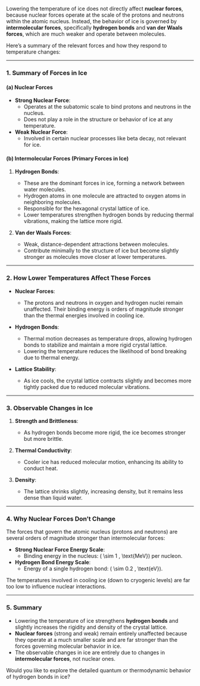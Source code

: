 Lowering the temperature of ice does not directly affect **nuclear forces**, because nuclear forces operate at the scale of the protons and neutrons within the atomic nucleus. Instead, the behavior of ice is governed by **intermolecular forces**, specifically **hydrogen bonds** and **van der Waals forces**, which are much weaker and operate between molecules. 

Here’s a summary of the relevant forces and how they respond to temperature changes:

---

### **1. Summary of Forces in Ice**
#### **(a) Nuclear Forces**
- **Strong Nuclear Force**:
  - Operates at the subatomic scale to bind protons and neutrons in the nucleus.
  - Does not play a role in the structure or behavior of ice at any temperature.
- **Weak Nuclear Force**:
  - Involved in certain nuclear processes like beta decay, not relevant for ice.

#### **(b) Intermolecular Forces (Primary Forces in Ice)**
1. **Hydrogen Bonds**:
   - These are the dominant forces in ice, forming a network between water molecules.
   - Hydrogen atoms in one molecule are attracted to oxygen atoms in neighboring molecules.
   - Responsible for the hexagonal crystal lattice of ice.
   - Lower temperatures strengthen hydrogen bonds by reducing thermal vibrations, making the lattice more rigid.

2. **Van der Waals Forces**:
   - Weak, distance-dependent attractions between molecules.
   - Contribute minimally to the structure of ice but become slightly stronger as molecules move closer at lower temperatures.

---

### **2. How Lower Temperatures Affect These Forces**
- **Nuclear Forces**:
  - The protons and neutrons in oxygen and hydrogen nuclei remain unaffected. Their binding energy is orders of magnitude stronger than the thermal energies involved in cooling ice.

- **Hydrogen Bonds**:
  - Thermal motion decreases as temperature drops, allowing hydrogen bonds to stabilize and maintain a more rigid crystal lattice.
  - Lowering the temperature reduces the likelihood of bond breaking due to thermal energy.

- **Lattice Stability**:
  - As ice cools, the crystal lattice contracts slightly and becomes more tightly packed due to reduced molecular vibrations.

---

### **3. Observable Changes in Ice**
1. **Strength and Brittleness**:
   - As hydrogen bonds become more rigid, the ice becomes stronger but more brittle.

2. **Thermal Conductivity**:
   - Cooler ice has reduced molecular motion, enhancing its ability to conduct heat.

3. **Density**:
   - The lattice shrinks slightly, increasing density, but it remains less dense than liquid water.

---

### **4. Why Nuclear Forces Don’t Change**
The forces that govern the atomic nucleus (protons and neutrons) are several orders of magnitude stronger than intermolecular forces:
- **Strong Nuclear Force Energy Scale**:
  - Binding energy in the nucleus: \( \sim 1 \, \text{MeV}\) per nucleon.
- **Hydrogen Bond Energy Scale**:
  - Energy of a single hydrogen bond: \( \sim 0.2 \, \text{eV}\).

The temperatures involved in cooling ice (down to cryogenic levels) are far too low to influence nuclear interactions.

---

### **5. Summary**
- Lowering the temperature of ice strengthens **hydrogen bonds** and slightly increases the rigidity and density of the crystal lattice.
- **Nuclear forces** (strong and weak) remain entirely unaffected because they operate at a much smaller scale and are far stronger than the forces governing molecular behavior in ice.
- The observable changes in ice are entirely due to changes in **intermolecular forces**, not nuclear ones.

Would you like to explore the detailed quantum or thermodynamic behavior of hydrogen bonds in ice?

